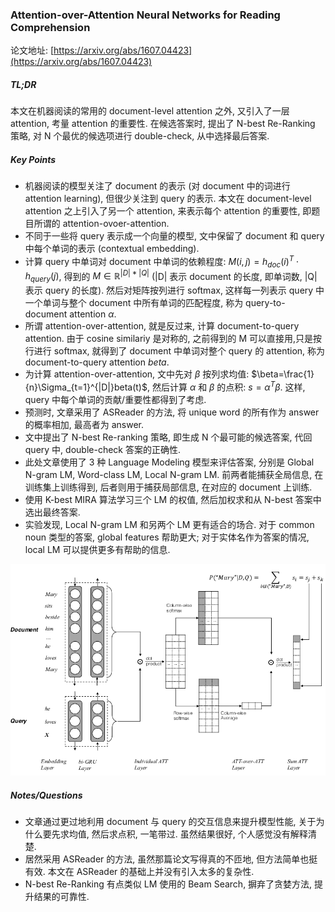### Attention-over-Attention Neural Networks for Reading Comprehension

论文地址: [https://arxiv.org/abs/1607.04423](https://arxiv.org/abs/1607.04423)

##### TL;DR

本文在机器阅读的常用的 document-level attention 之外, 又引入了一层 attention, 考量 attention 的重要性. 在候选答案时, 提出了 N-best Re-Ranking 策略, 对 N 个最优的候选项进行 double-check, 从中选择最后答案.

##### Key Points

* 机器阅读的模型关注了 document 的表示 (对 document 中的词进行 attention learning), 但很少关注到 query 的表示. 本文在 document-level attention 之上引入了另一个 attention, 来表示每个 attention 的重要性, 即题目所谓的 attention-ovoer-attention.
* 不同于一些将 query 表示成一个向量的模型, 文中保留了 document 和 query 中每个单词的表示 (contextual embedding).
* 计算 query 中单词对 document 中单词的依赖程度: $M(i, j)=h_{doc}(i)^T\cdot h_{query}(j)$, 得到的 $M\in \mathbb{R}^{|D|*|Q|}$ (|D| 表示 document 的长度, 即单词数, |Q| 表示 query 的长度). 然后对矩阵按列进行 softmax, 这样每一列表示 query 中一个单词与整个 document 中所有单词的匹配程度, 称为 query-to-document attention $\alpha$.
* 所谓 attention-over-attention, 就是反过来, 计算 document-to-query attention. 由于 cosine similariy 是对称的, 之前得到的 M 可以直接用,只是按行进行 softmax, 就得到了 document 中单词对整个 query 的 attention, 称为 document-to-query attention $beta$.
* 为计算 attention-over-attention, 文中先对 $\beta$ 按列求均值: $\beta=\frac{1}{n}\Sigma_{t=1}^{|D|}beta(t)$, 然后计算 $\alpha$ 和 $\beta$ 的点积: $s=\alpha^T \beta$. 这样, query 中每个单词的贡献/重要性都得到了考虑.
* 预测时, 文章采用了 ASReader 的方法, 将 unique word 的所有作为 answer 的概率相加, 最高者为 answer.
* 文中提出了 N-best Re-ranking 策略, 即生成 N 个最可能的候选答案, 代回 query 中, double-check 答案的正确性.
* 此处文章使用了 3 种 Language Modeling 模型来评估答案, 分别是 Global N-gram LM, Word-class LM, Local N-gram LM. 前两者能捕获全局信息, 在训练集上训练得到, 后者则用于捕获局部信息, 在对应的 document 上训练.
* 使用 K-best MIRA 算法学习三个 LM 的权值, 然后加权求和从 N-best 答案中选出最终答案.
* 实验发现, Local N-gram LM 和另两个 LM 更有适合的场合. 对于 common noun 类型的答案, global features 帮助更大; 对于实体名作为答案的情况, local LM 可以提供更多有帮助的信息.

![AoAReader.png](../img/AoAReader.png)

##### Notes/Questions

* 文章通过更过地利用 document 与 query 的交互信息来提升模型性能, 关于为什么要先求均值, 然后求点积, 一笔带过. 虽然结果很好, 个人感觉没有解释清楚.
* 居然采用 ASReader 的方法, 虽然那篇论文写得真的不匝地, 但方法简单也挺有效. 本文在 ASReader 的基础上并没有引入太多的复杂性.
* N-best Re-Ranking 有点类似 LM 使用的 Beam Search, 摒弃了贪婪方法, 提升结果的可靠性.
